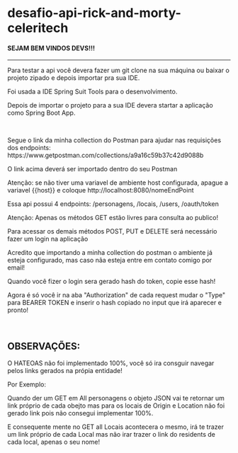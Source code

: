 # desafio-api-rick-and-morty-celeritech
<h4>SEJAM BEM VINDOS DEVS!!!</h4>
<hr/>
<p>Para testar a api você devera fazer um git clone na sua máquina ou baixar o projeto zipado e depois importar pra sua IDE.</p>
<p>Foi usada a IDE Spring Suit Tools para o desenvolvimento.</p>
<p>Depois de importar o projeto para a sua IDE devera startar a aplicação como Spring Boot App.</p>
<br/>
<p>Segue o link da minha collection do Postman para ajudar nas requisições dos endpoints: https://www.getpostman.com/collections/a9a16c59b37c42d9088b</p>
<p>O link acima deverá ser importado dentro do seu Postman</p>
<p>Atenção: se não tiver uma variavel de ambiente host configurada, apague a variavel {{host}} e coloque http://localhost:8080/nomeEndPoint</p>
<p>Essa api possui 4 endpoints: /personagens, /locais, /users, /oauth/token </p>
<p>Atenção: Apenas os métodos GET estão livres para consulta ao publico!</p>
<p>Para acessar os demais métodos POST, PUT e DELETE será necessário fazer um login na aplicação</p>
<p>Acredito que importando a minha collection do postman o ambiente já esteja configurado, mas caso nãa esteja entre em contato comigo por email!</p>
<p>Quando você fizer o login sera gerado hash do token, copie esse hash!</p>
<p>Agora é só você ir na aba "Authorization" de cada request mudar o "Type" para BEARER TOKEN e inserir o hash copiado no input que irá aparecer e pronto!</p>
<br/>
<h2>OBSERVAÇÕES:</h2>
<p>O HATEOAS não foi implementado 100%, você só ira consguir navegar pelos links gerados na própia entidade!</p>
<p>Por Exemplo:</p>
<p>Quando der um  GET em All personagens o objeto JSON vai te retornar um link próprio de cada obejto mas para os locais de Origin e Location não foi gerado link pois não consegui implementar 100%.</p>
<p>E consequente mente no GET all Locais acontecera o mesmo, irá te trazer um link próprio de cada Local mas não irar trazer o link do residents de cada local, apenas o seu nome!</p>

